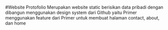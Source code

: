 #Website Protofolio
Merupakan website static berisikan data pribadi dengan dibangun menggunakan design system dari Github yaitu Primer
menggunakan feature dari Primer untuk membuat halaman contact, about, dan home
